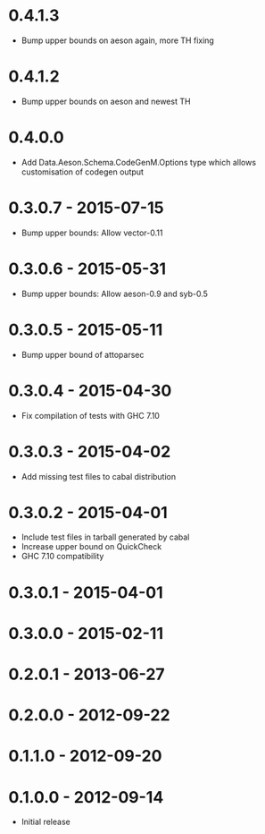 # 0.4.1.3
- Bump upper bounds on aeson again, more TH fixing

# 0.4.1.2
- Bump upper bounds on aeson and newest TH

# 0.4.0.0

- Add Data.Aeson.Schema.CodeGenM.Options type which allows
  customisation of codegen output

# 0.3.0.7 - 2015-07-15

- Bump upper bounds: Allow vector-0.11

# 0.3.0.6 - 2015-05-31

- Bump upper bounds: Allow aeson-0.9 and syb-0.5

# 0.3.0.5 - 2015-05-11

- Bump upper bound of attoparsec

# 0.3.0.4 - 2015-04-30

- Fix compilation of tests with GHC 7.10

# 0.3.0.3 - 2015-04-02

- Add missing test files to cabal distribution

# 0.3.0.2 - 2015-04-01

- Include test files in tarball generated by cabal
- Increase upper bound on QuickCheck
- GHC 7.10 compatibility

# 0.3.0.1 - 2015-04-01

# 0.3.0.0 - 2015-02-11

# 0.2.0.1 - 2013-06-27

# 0.2.0.0 - 2012-09-22

# 0.1.1.0 - 2012-09-20

# 0.1.0.0 - 2012-09-14

- Initial release
